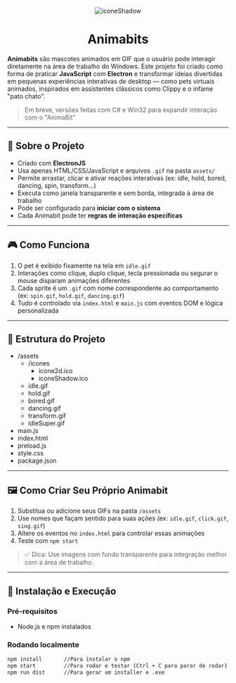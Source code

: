 <div align="center">
  
![iconeShadow](shadowBit/assets/icones/iconeShadow.ico) 

# Animabits

</div>

**Animabits** são mascotes animados em GIF que o usuário pode interagir diretamente na área de trabalho do Windows. Este projeto foi criado como forma de praticar **JavaScript** com **Electron** e transformar ideias divertidas em pequenas experiências interativas de desktop — como pets virtuais animados, inspirados em assistentes clássicos como Clippy e o infame "pato chato".

> Em breve, versões feitas com C# e Win32
> para expandir interação com o "AnimaBit"
---

## 🧠 Sobre o Projeto

- Criado com **ElectronJS**
- Usa apenas HTML/CSS/JavaScript e arquivos `.gif` na pasta `assets/`
- Permite arrastar, clicar e ativar reações interativas (ex: idle, hold, bored, dancing, spin, transform...)
- Executa como janela transparente e sem borda, integrada à área de trabalho
- Pode ser configurado para **iniciar com o sistema**
- Cada Animabit pode ter **regras de interação específicas**

---

## 🎮 Como Funciona

1. O pet é exibido fixamente na tela em `idle.gif`
2. Interações como clique, duplo clique, tecla pressionada ou segurar o mouse disparam animações diferentes
3. Cada sprite é um `.gif` com nome correspondente ao comportamento (ex: `spin.gif`, `hold.gif`, `dancing.gif`)
4. Tudo é controlado via `index.html` e `main.js` com eventos DOM e lógica personalizada

---

## 📂 Estrutura do Projeto

+ /assets
  + /icones
    + icone2d.ico
    + iconeShadow.ico
  + idle.gif
  + hold.gif
  + bored.gif
  + dancing.gif
  + transform.gif
  + idleSuper.gif
+ main.js
+ index.html
+ preload.js
+ style.css
+ package.json

---

## 🖼️ Como Criar Seu Próprio Animabit

1. Substitua ou adicione seus GIFs na pasta `/assets`
2. Use nomes que façam sentido para suas ações (ex: `idle.gif`, `click.gif`, `sing.gif`)
3. Altere os eventos no `index.html` para controlar essas animações
4. Teste com `npm start`

> ✅ Dica: Use imagens com fundo transparente para integração melhor com a área de trabalho.

---

## 🔧 Instalação e Execução

### Pré-requisitos

- Node.js e npm instalados

### Rodando localmente

```bash
npm install       //Para instalar o npm
npm start         //Para rodar e testar (Ctrl + C para parar de rodar)
npm run dist      //Para gerar um installer e .exe
```



















